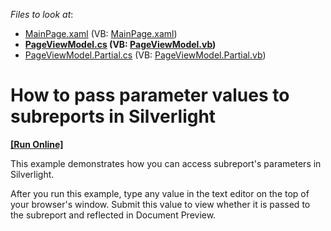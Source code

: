<!-- default file list -->
*Files to look at*:

* [MainPage.xaml](./CS/SilverlightApplication15/MainPage.xaml) (VB: [MainPage.xaml](./VB/SilverlightApplication15/MainPage.xaml))
* **[PageViewModel.cs](./CS/SilverlightApplication15/PageViewModel.cs) (VB: [PageViewModel.vb](./VB/SilverlightApplication15/PageViewModel.vb))**
* [PageViewModel.Partial.cs](./CS/SilverlightApplication15/PageViewModel.Partial.cs) (VB: [PageViewModel.Partial.vb](./VB/SilverlightApplication15/PageViewModel.Partial.vb))
<!-- default file list end -->
# How to pass parameter values to subreports in Silverlight
<!-- run online -->
**[[Run Online]](https://codecentral.devexpress.com/e3346)**
<!-- run online end -->


<p>This example demonstrates how you can access subreport's parameters in Silverlight.</p><p>After you run this example, type any value in the text editor on the top of your browser's window. Submit this value to view whether it is passed to the subreport and reflected in Document Preview.</p><p></p>

<br/>


